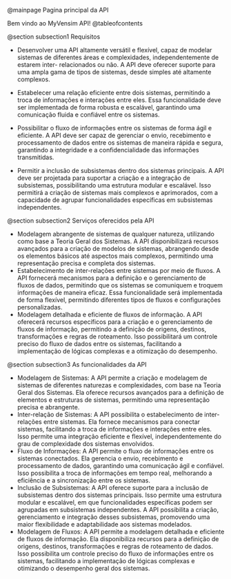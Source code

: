 @mainpage Pagina principal da API

Bem vindo ao MyVensim API!
@tableofcontents

@section subsection1 Requisitos

- Desenvolver uma API altamente versátil e flexível, capaz de modelar sistemas
de diferentes áreas e complexidades, independentemente de estarem inter-
relacionados ou não. A API deve oferecer suporte para uma ampla gama de
tipos de sistemas, desde simples até altamente complexos.

- Estabelecer uma relação eficiente entre dois sistemas, permitindo a troca de
informações e interações entre eles. Essa funcionalidade deve ser
implementada de forma robusta e escalável, garantindo uma comunicação
fluida e confiável entre os sistemas.

- Possibilitar o fluxo de informações entre os sistemas de forma ágil e eficiente.
A API deve ser capaz de gerenciar o envio, recebimento e processamento de
dados entre os sistemas de maneira rápida e segura, garantindo a integridade
e a confidencialidade das informações transmitidas.

- Permitir a inclusão de subsistemas dentro dos sistemas principais. A API deve
ser projetada para suportar a criação e a integração de subsistemas,
possibilitando uma estrutura modular e escalável. Isso permitirá a criação de
sistemas mais complexos e aprimorados, com a capacidade de agrupar
funcionalidades específicas em subsistemas independentes.

@section subsection2 Serviços oferecidos pela API

- Modelagem abrangente de sistemas de qualquer natureza, utilizando como
base a Teoria Geral dos Sistemas. A API disponibilizará recursos avançados
para a criação de modelos de sistemas, abrangendo desde os elementos
básicos até aspectos mais complexos, permitindo uma representação precisa e
completa dos sistemas.
- Estabelecimento de inter-relações entre sistemas por meio de fluxos. A API
fornecerá mecanismos para a definição e o gerenciamento de fluxos de dados,
permitindo que os sistemas se comuniquem e troquem informações de maneira
eficaz. Essa funcionalidade será implementada de forma flexível, permitindo
diferentes tipos de fluxos e configurações personalizadas.
- Modelagem detalhada e eficiente de fluxos de informação. A API oferecerá
recursos específicos para a criação e o gerenciamento de fluxos de
informação, permitindo a definição de origens, destinos, transformações e
regras de roteamento. Isso possibilitará um controle preciso do fluxo de dados
entre os sistemas, facilitando a implementação de lógicas complexas e a
otimização do desempenho.

@section subsection3 As funcionalidades da API

- Modelagem de Sistemas: A API permite a criação e modelagem de sistemas
de diferentes naturezas e complexidades, com base na Teoria Geral dos
Sistemas. Ela oferece recursos avançados para a definição de elementos e
estruturas de sistemas, permitindo uma representação precisa e abrangente.
- Inter-relação de Sistemas: A API possibilita o estabelecimento de inter-relações
entre sistemas. Ela fornece mecanismos para conectar sistemas, facilitando a
troca de informações e interações entre eles. Isso permite uma integração
eficiente e flexível, independentemente do grau de complexidade dos sistemas
envolvidos.
- Fluxo de Informações: A API permite o fluxo de informações entre os sistemas
conectados. Ela gerencia o envio, recebimento e processamento de dados,
garantindo uma comunicação ágil e confiável. Isso possibilita a troca de
informações em tempo real, melhorando a eficiência e a sincronização entre os
sistemas.
- Inclusão de Subsistemas: A API oferece suporte para a inclusão de
subsistemas dentro dos sistemas principais. Isso permite uma estrutura
modular e escalável, em que funcionalidades específicas podem ser agrupadas
em subsistemas independentes. A API possibilita a criação, gerenciamento e
integração desses subsistemas, promovendo uma maior flexibilidade e
adaptabilidade aos sistemas modelados.
- Modelagem de Fluxos: A API permite a modelagem detalhada e eficiente de
fluxos de informação. Ela disponibiliza recursos para a definição de origens,
destinos, transformações e regras de roteamento de dados. Isso possibilita um
controle preciso do fluxo de informações entre os sistemas, facilitando a
implementação de lógicas complexas e otimizando o desempenho geral dos
sistemas.